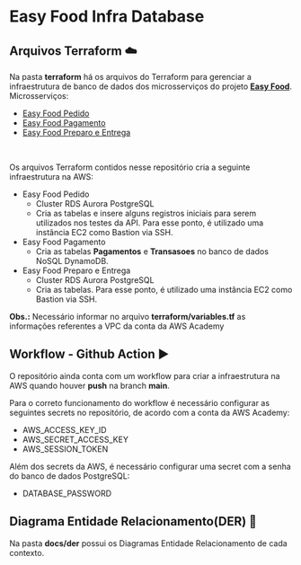 # Easy Food Infra Database

## Arquivos Terraform :cloud:
Na pasta **terraform** há os arquivos do Terraform para gerenciar a infraestrutura de banco de dados dos microsserviços do projeto **[Easy Food](https://github.com/5soat-acme/easy-food)**. Microsserviços:
- [Easy Food Pedido](https://github.com/5soat-acme/easy-food-pedido)
- [Easy Food Pagamento](https://github.com/5soat-acme/easy-food-pagamento)
- [Easy Food Preparo e Entrega](https://github.com/5soat-acme/easy-food-preparoentrega)

<br>

Os arquivos Terraform contidos nesse repositório cria a seguinte infraestrutura na AWS:
- Easy Food Pedido
    - Cluster RDS Aurora PostgreSQL
    - Cria as tabelas e insere alguns registros iniciais para serem utilizados nos testes da API. Para esse ponto, é utilizado uma instância EC2 como Bastion via SSH.
- Easy Food Pagamento
    - Cria as tabelas **Pagamentos** e **Transasoes** no banco de dados NoSQL DynamoDB.
- Easy Food Preparo e Entrega
    - Cluster RDS Aurora PostgreSQL
    - Cria as tabelas. Para esse ponto, é utilizado uma instância EC2 como Bastion via SSH.

**Obs.:** Necessário informar no arquivo **terraform/variables.tf** as informações referentes a VPC da conta da AWS Academy

## Workflow - Github Action :arrow_forward:
O repositório ainda conta com um workflow para criar a infraestrutura na AWS quando houver **push** na branch **main**.

Para o correto funcionamento do workflow é necessário configurar as seguintes secrets no repositório, de acordo com a conta da AWS Academy:
- AWS_ACCESS_KEY_ID
- AWS_SECRET_ACCESS_KEY
- AWS_SESSION_TOKEN

Além dos secrets da AWS, é necessário configurar uma secret com a senha do banco de dados PostgreSQL:
- DATABASE_PASSWORD

## Diagrama Entidade Relacionamento(DER) :bookmark_tabs:
Na pasta **docs/der** possui os Diagramas Entidade Relacionamento de cada contexto.